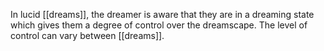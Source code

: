 In lucid [[dreams]], the dreamer is aware that they are in a dreaming state which gives them a degree of control over the dreamscape. The level of control can vary between [[dreams]].